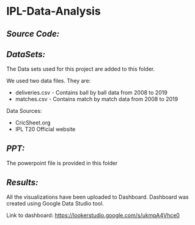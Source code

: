 # IPL-Data-Analysis



## ***Source Code:***


## ***DataSets:***

The Data sets used for this project are added to this folder. 

We used two data files. They are: 
* deliveries.csv - Contains ball by ball data from 2008 to 2019
* matches.csv    - Contains match by match data from 2008 to 2019

Data Sources:
* CricSheet.org
* IPL T20 Official website

## ***PPT:***
The powerpoint file is provided in this folder

## ***Results:***

All the visualizations have been uploaded to Dashboard.
Dashboard was created using Google Data Studio tool.

Link to dashboard: https://lookerstudio.google.com/s/ukmpA4Vhce0 

